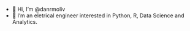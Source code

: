- 👋 Hi, I’m @danrmoliv
- 👀 I’m an eletrical engineer interested in Python, R, Data Science and Analytics.


<!---
danrmoliv/danrmoliv is a ✨ special ✨ repository because its `README.md` (this file) appears on your GitHub profile.
You can click the Preview link to take a look at your changes.
--->
